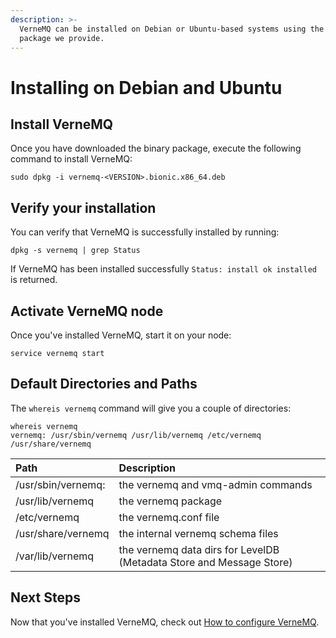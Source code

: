```yaml
---
description: >-
  VerneMQ can be installed on Debian or Ubuntu-based systems using the binary
  package we provide.
---
```


# Installing on Debian and Ubuntu

## Install VerneMQ

Once you have downloaded the binary package, execute the following command to install VerneMQ:

```text
sudo dpkg -i vernemq-<VERSION>.bionic.x86_64.deb
```

## Verify your installation

You can verify that VerneMQ is successfully installed by running:

```text
dpkg -s vernemq | grep Status
```

If VerneMQ has been installed successfully `Status: install ok installed` is returned.

## Activate VerneMQ node

Once you've installed VerneMQ, start it on your node:

```text
service vernemq start
```

## Default Directories and Paths

The `whereis vernemq` command will give you a couple of directories:

```text
whereis vernemq
vernemq: /usr/sbin/vernemq /usr/lib/vernemq /etc/vernemq /usr/share/vernemq
```

| Path | Description |
| :--- | :--- |
| /usr/sbin/vernemq: | the vernemq and vmq-admin commands |
| /usr/lib/vernemq | the vernemq package |
| /etc/vernemq | the vernemq.conf file |
| /usr/share/vernemq | the internal vernemq schema files |
| /var/lib/vernemq | the vernemq data dirs for LevelDB \(Metadata Store and Message Store\) |

## Next Steps

Now that you've installed VerneMQ, check out [How to configure VerneMQ](../configuration/introduction.md).

